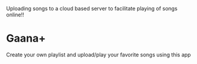 Uploading songs to a cloud based server to facilitate playing of songs online!!
# Gaana+
Create your own playlist and upload/play your favorite songs using this app
